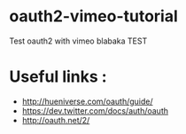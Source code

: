 oauth2-vimeo-tutorial
=====================

Test oauth2 with vimeo
blabaka
TEST

Useful links : 
===============


- http://hueniverse.com/oauth/guide/
- https://dev.twitter.com/docs/auth/oauth
- http://oauth.net/2/

